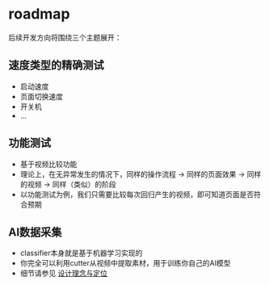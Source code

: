 # roadmap

后续开发方向将围绕三个主题展开：

## 速度类型的精确测试

- 启动速度
- 页面切换速度
- 开关机
- ...

## 功能测试

- 基于视频比较功能
- 理论上，在无异常发生的情况下，同样的操作流程 -> 同样的页面效果 -> 同样的视频 -> 同样（类似）的阶段
- 以功能测试为例，我们只需要比较每次回归产生的视频，即可知道页面是否符合预期

## AI数据采集

- classifier本身就是基于机器学习实现的
- 你完全可以利用cutter从视频中提取素材，用于训练你自己的AI模型
- 细节请参见 [设计理念与定位](/pages/3_how_it_works)
